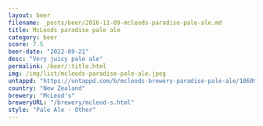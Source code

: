 ```yaml
---
layout: beer
filename: _posts/beer/2016-11-09-mcleods-paradise-pale-ale.md
title: McLeods paradise pale ale
category: beer
score: 7.5
beer-date: "2022-09-21"
desc: "Very juicy pale ale"
permalink: /beer/:title.html
img: /img/list/mcleods-paradise-pale-ale.jpeg
untappd: "https://untappd.com/b/mcleods-brewery-paradise-pale-ale/1060900"
country: "New Zealand"
brewery: "McLeod's"
breweryURL: "/brewery/mcleod-s.html"
style: "Pale Ale - Other"
---
```

